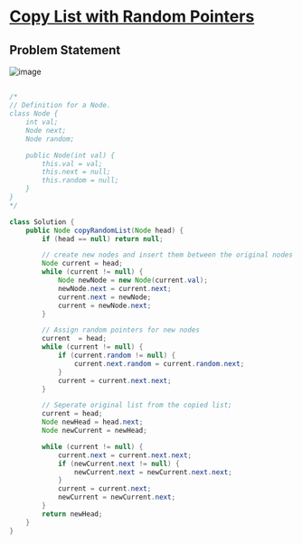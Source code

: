 # [Copy List with Random Pointers](https://leetcode.com/problems/copy-list-with-random-pointer/description/?envType=study-plan-v2&envId=top-interview-150)
## Problem Statement
![image](https://github.com/SiddhantKumarMaurya/LeetCode_Questions/assets/107787014/a9aaf9a7-73a2-47b0-9a36-df190a84a13d)
## 
```java
/*
// Definition for a Node.
class Node {
    int val;
    Node next;
    Node random;

    public Node(int val) {
        this.val = val;
        this.next = null;
        this.random = null;
    }
}
*/

class Solution {
    public Node copyRandomList(Node head) {
        if (head == null) return null;

        // create new nodes and insert them between the original nodes
        Node current = head;
        while (current != null) {
            Node newNode = new Node(current.val);
            newNode.next = current.next;
            current.next = newNode;
            current = newNode.next;
        }

        // Assign random pointers for new nodes
        current  = head;
        while (current != null) {
            if (current.random != null) {
                current.next.random = current.random.next;
            }
            current = current.next.next;
        }

        // Seperate original list from the copied list;
        current = head;
        Node newHead = head.next;
        Node newCurrent = newHead;

        while (current != null) {
            current.next = current.next.next;
            if (newCurrent.next != null) {
                newCurrent.next = newCurrent.next.next;
            }
            current = current.next;
            newCurrent = newCurrent.next;
        }
        return newHead;
    }
}
```

